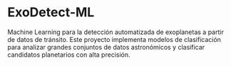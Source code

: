 # ExoDetect-ML
Machine Learning para la detección automatizada de exoplanetas a partir de datos de tránsito. Este proyecto implementa modelos de clasificación para analizar grandes conjuntos de datos astronómicos y clasificar candidatos planetarios con alta precisión.
